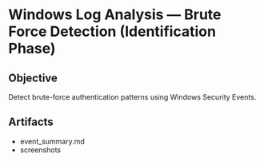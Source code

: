 # Windows Log Analysis — Brute Force Detection (Identification Phase)

## Objective
Detect brute-force authentication patterns using Windows Security Events.

## Artifacts
- event_summary.md
- screenshots

